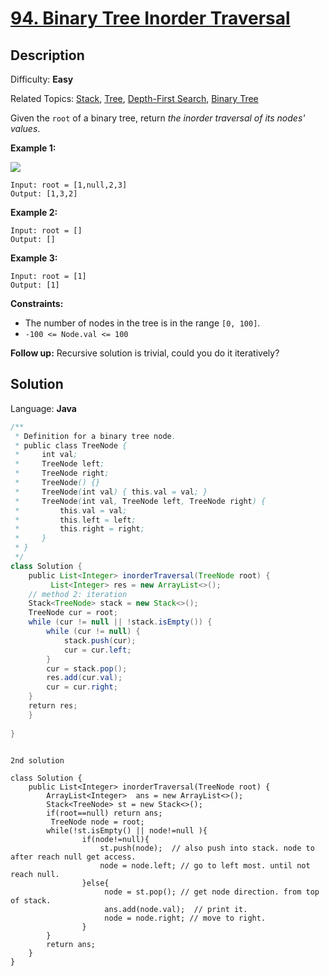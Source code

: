 # [94\. Binary Tree Inorder Traversal](https://leetcode.com/problems/binary-tree-inorder-traversal/)

## Description

Difficulty: **Easy**  

Related Topics: [Stack](https://leetcode.com/tag/stack/), [Tree](https://leetcode.com/tag/tree/), [Depth-First Search](https://leetcode.com/tag/depth-first-search/), [Binary Tree](https://leetcode.com/tag/binary-tree/)


Given the `root` of a binary tree, return _the inorder traversal of its nodes' values_.

**Example 1:**

![](https://assets.leetcode.com/uploads/2020/09/15/inorder_1.jpg)

```
Input: root = [1,null,2,3]
Output: [1,3,2]
```

**Example 2:**

```
Input: root = []
Output: []
```

**Example 3:**

```
Input: root = [1]
Output: [1]
```

**Constraints:**

*   The number of nodes in the tree is in the range `[0, 100]`.
*   `-100 <= Node.val <= 100`

**Follow up:** Recursive solution is trivial, could you do it iteratively?

## Solution

Language: **Java**

```java
/**
 * Definition for a binary tree node.
 * public class TreeNode {
 *     int val;
 *     TreeNode left;
 *     TreeNode right;
 *     TreeNode() {}
 *     TreeNode(int val) { this.val = val; }
 *     TreeNode(int val, TreeNode left, TreeNode right) {
 *         this.val = val;
 *         this.left = left;
 *         this.right = right;
 *     }
 * }
 */
class Solution {
    public List<Integer> inorderTraversal(TreeNode root) {
         List<Integer> res = new ArrayList<>();
    // method 2: iteration
    Stack<TreeNode> stack = new Stack<>();
    TreeNode cur = root;
    while (cur != null || !stack.isEmpty()) {
        while (cur != null) {
            stack.push(cur);
            cur = cur.left;
        }
        cur = stack.pop();
        res.add(cur.val);
        cur = cur.right;
    }
    return res;        
    }
​
}
    
```


`` 2nd solution ``

```
class Solution {
    public List<Integer> inorderTraversal(TreeNode root) {
        ArrayList<Integer>  ans = new ArrayList<>();
        Stack<TreeNode> st = new Stack<>();
        if(root==null) return ans;
         TreeNode node = root;
        while(!st.isEmpty() || node!=null ){
                if(node!=null){
                    st.push(node);  // also push into stack. node to after reach null get access.
                    node = node.left; // go to left most. until not reach null.
                }else{
                     node = st.pop(); // get node direction. from top of stack.
                     ans.add(node.val);  // print it.
                     node = node.right; // move to right.
                } 
        }
        return ans;
    }
}
```